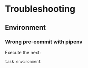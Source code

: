 <!-- Space: SlidesTemplate -->
<!-- Parent: Project -->
<!-- Title: Troubleshooting -->

<!-- Label: SlidesTemplate -->
<!-- Label: Project -->
<!-- Label: Troubleshooting -->
<!-- Include: docs/disclaimer.md -->
<!-- Include: ac:toc -->

# Troubleshooting

## Environment

### Wrong pre-commit with pipenv

Execute the next:

```{.bash}
task environment
```
